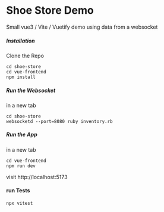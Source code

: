 # Shoe Store Demo

Small vue3 / Vite / Vuetify demo using data from a websocket

##### Installation

Clone the Repo

```
cd shoe-store
cd vue-frontend
npm install
```

##### Run the Websocket

in a new tab

```
cd shoe-store
websocketd --port=8080 ruby inventory.rb
```

##### Run the App

in a new tab

```
cd vue-frontend
npm run dev
```

visit http://localhost:5173


#### run Tests

```
npx vitest
```
